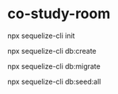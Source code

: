 # co-study-room

npx sequelize-cli init

npx sequelize-cli db:create

npx sequelize-cli db:migrate

npx sequelize-cli db:seed:all
